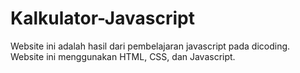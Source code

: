 # Kalkulator-Javascript

Website ini adalah hasil dari pembelajaran javascript pada dicoding.<br>
Website ini menggunakan HTML, CSS, dan Javascript.
